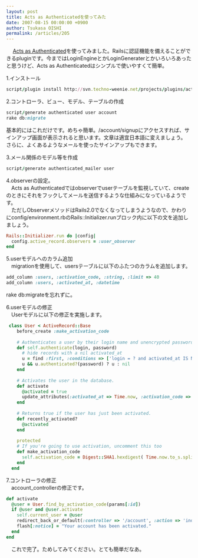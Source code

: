 ```yaml
---
layout: post
title: Acts as Authenticatedを使ってみた
date: 2007-08-15 00:00:00 +0900
author: Tsukasa OISHI
permalink: /articles/205
---
```



　 [Acts as Authenticated](http://technoweenie.stikipad.com/plugins/show/Acts%20as%20Authenticated)を使ってみました。Railsに認証機能を備えることができるpluginです。今まではLoginEngineとかLoginGeneraterとかいろいろあったと思うけど、Acts as Authenticatedはシンプルで使いやすくて簡単。  

1.インストール  

```ruby  
script/plugin install http://svn.techno-weenie.net/projects/plugins/acts_as_authenticated  
```  

2.コントローラ、ビュー、モデル、テーブルの作成  

```ruby  
script/generate authenticated user account  
rake db:migrate  
```  

基本的にはこれだけです。めちゃ簡単。/account/signupにアクセスすれば、サインアップ画面が表示されると思います。文章は適宜日本語に変えましょう。  
さらに、よくあるようなメールを使ったサインアップもできます。  

3.メール関係のモデル等を作成  

```ruby  
script/generate authenticated_mailer user  
```  

4.observerの設定。  
　Acts as Authenticatedではobserverでuserテーブルを監視していて、createのときにそれをフックしてメールを送信するような仕組みになっているようです。  
　ただしObserverメソッドはRails2.0でなくなってしまうようなので、かわりにconfig/environment.rbのRails::Initializer.runブロック内に以下の文を追加しましょう。  

```ruby  
Rails::Initializer.run do |config|  
  config.active_record.observers = :user_observer  
end  
```  

5.userモデルへのカラム追加  
　migrationを使用して、usersテーブルに以下のふたつのカラムを追加します。  

```ruby  
add_column :users, :activation_code, :string, :limit => 40  
add_column :users, :activated_at, :datetime  
```  

rake db:migrateを忘れずに。  

6.userモデルの修正  
　Userモデルに以下の修正を実施します。  

```ruby  
 class User < ActiveRecord::Base  
    before_create :make_activation_code  
 
    # Authenticates a user by their login name and unencrypted password.  Returns the user or nil.  
    def self.authenticate(login, password)  
      # hide records with a nil activated_at  
      u = find :first, :conditions => ['login = ? and activated_at IS NOT NULL', login]  
      u && u.authenticated?(password) ? u : nil  
    end  
 
    # Activates the user in the database.  
    def activate  
      @activated = true  
      update_attributes(:activated_at => Time.now, :activation_code => nil)  
    end  
 
    # Returns true if the user has just been activated.  
    def recently_activated?  
      @activated  
    end  
 
    protected  
    # If you're going to use activation, uncomment this too  
    def make_activation_code  
      self.activation_code = Digest::SHA1.hexdigest( Time.now.to_s.split(//).sort_by {rand}.join )  
    end  
  end  
```  

7.コントローラの修正  
　account\_controllerの修正です。  

```ruby  
def activate  
  @user = User.find_by_activation_code(params[:id])  
  if @user and @user.activate  
    self.current_user = @user  
    redirect_back_or_default(:controller => '/account', :action => 'index')  
    flash[:notice] = "Your account has been activated." 
  end  
end  
```  

　これで完了。ためしてみてください。とても簡単だなあ。  

